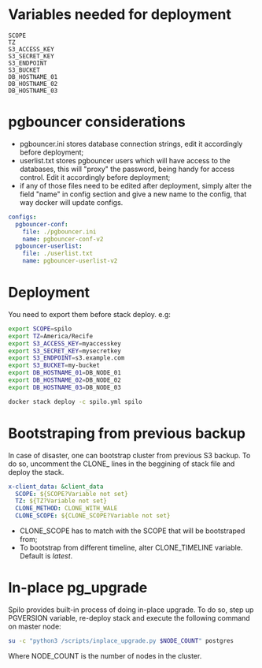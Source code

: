 # Variables needed for deployment
```text
SCOPE
TZ
S3_ACCESS_KEY
S3_SECRET_KEY
S3_ENDPOINT
S3_BUCKET
DB_HOSTNAME_01
DB_HOSTNAME_02
DB_HOSTNAME_03
```
# pgbouncer considerations
- pgbouncer.ini stores database connection strings, edit it accordingly before deployment;
- userlist.txt stores pgbouncer users which will have access to the databases, this will "proxy" the password, being handy for access control. Edit it accordingly before deployment;
- if any of those files need to be edited after deployment, simply alter the field "name" in config section and give a new name to the config, that way docker will update configs.
```yaml
configs:
  pgbouncer-conf:
    file: ./pgbouncer.ini
    name: pgbouncer-conf-v2
  pgbouncer-userlist:
    file: ./userlist.txt
    name: pgbouncer-userlist-v2
```
# Deployment
You need to export them before stack deploy. e.g:
```bash
export SCOPE=spilo
export TZ=America/Recife
export S3_ACCESS_KEY=myaccesskey
export S3_SECRET_KEY=mysecretkey
export S3_ENDPOINT=s3.example.com
export S3_BUCKET=my-bucket
export DB_HOSTNAME_01=DB_NODE_01
export DB_HOSTNAME_02=DB_NODE_02
export DB_HOSTNAME_03=DB_NODE_03

docker stack deploy -c spilo.yml spilo
```
# Bootstraping from previous backup
In case of disaster, one can bootstrap cluster from previous S3 backup. To do so, uncomment the CLONE_ lines in the beggining of stack file and deploy the stack.
```yaml
x-client_data: &client_data
  SCOPE: ${SCOPE?Variable not set}
  TZ: ${TZ?Variable not set}
  CLONE_METHOD: CLONE_WITH_WALE
  CLONE_SCOPE: ${CLONE_SCOPE?Variable not set}
```
- CLONE_SCOPE has to match with the SCOPE that will be bootstraped from;
- To bootstrap from different timeline, alter CLONE_TIMELINE variable. Default is _latest_.
# In-place pg_upgrade
Spilo provides built-in process of doing in-place upgrade. To do so, step up PGVERSION variable, re-deploy stack and execute the following command on master node:
```bash
su -c "python3 /scripts/inplace_upgrade.py $NODE_COUNT" postgres
```
Where NODE_COUNT is the number of nodes in the cluster.
